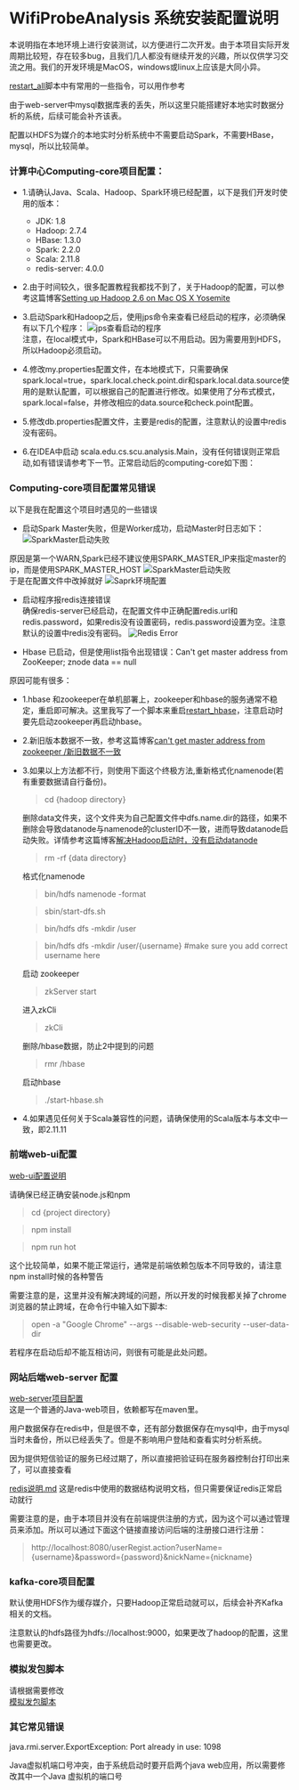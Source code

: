 # WifiProbeAnalysis 系统安装配置说明

本说明指在本地环境上进行安装测试，以方便进行二次开发。由于本项目实际开发周期比较短，存在较多bug，且我们几人都没有继续开发的兴趣，所以仅供学习交流之用。我们的开发环境是MacOS，windows或linux上应该是大同小异。

[restart_all](./py-script/restartHbase.py)脚本中有常用的一些指令，可以用作参考

由于web-server中mysql数据库表的丢失，所以这里只能搭建好本地实时数据分析的系统，后续可能会补齐该表。

配置以HDFS为媒介的本地实时分析系统中不需要启动Spark，不需要HBase，mysql，所以比较简单。

### 计算中心Computing-core项目配置：

- 1.请确认Java、Scala、Hadoop、Spark环境已经配置，以下是我们开发时使用的版本：
	
	* JDK: 1.8
	* Hadoop: 2.7.4
	* HBase: 1.3.0
	* Spark: 2.2.0
	* Scala: 2.11.8
	* redis-server: 4.0.0

- 2.由于时间较久，很多配置教程我都找不到了，关于Hadoop的配置，可以参考这篇博客[Setting up Hadoop 2.6 on Mac OS X Yosemite
](http://zhongyaonan.com/hadoop-tutorial/setting-up-hadoop-2-6-on-mac-osx-yosemite.html)

- 3.启动Spark和Hadoop之后，使用jps命令来查看已经启动的程序，必须确保有以下几个程序：
 ![jps查看启动的程序](./image/jps.jpg)  
	注意，在local模式中，Spark和HBase可以不用启动。因为需要用到HDFS，所以Hadoop必须启动。

- 4.修改my.properties配置文件，在本地模式下，只需要确保spark.local=true，spark.local.check.point.dir和spark.local.data.source使用的是默认配置，可以根据自己的配置进行修改。如果使用了分布式模式，spark.local=false，并修改相应的data.source和check.point配置。

- 5.修改db.properties配置文件，主要是redis的配置，注意默认的设置中redis没有密码。

- 6.在IDEA中启动 scala.edu.cs.scu.analysis.Main，没有任何错误则正常启动,如有错误请参考下一节。正常启动后的computing-core如下图：



### Computing-core项目配置常见错误

以下是我在配置这个项目时遇见的一些错误

- 启动Spark Master失败，但是Worker成功，启动Master时日志如下：
	![SparkMaster启动失败](./image/master_error_log.jpg)

原因是第一个WARN,Spark已经不建议使用SPARK\_MASTER\_IP来指定master的ip，而是使用SPARK\_MASTER\_HOST
	![SparkMaster启动失败](./image/master_log.jpg)  
	于是在配置文件中改掉就好
	![Saprk环境配置](./image/spark_env.jpg)

- 启动程序报redis连接错误  
确保redis-server已经启动，在配置文件中正确配置redis.url和redis.password，如果redis没有设置密码，redis.password设置为空。注意默认的设置中redis没有密码。
	![Redis Error](./image/redis-error.png)

- Hbase 已启动，但是使用list指令出现错误：Can't get master address from ZooKeeper; znode data == null

原因可能有很多：

* 1.hbase 和zookeeper在单机部署上，zookeeper和hbase的服务通常不稳定，重启即可解决。这里我写了一个脚本来重启[restart_hbase]()，注意启动时要先启动zookeeper再启动hbase。
* 2.新旧版本数据不一致，参考这篇博客[can't get master address from zookeeper /新旧数据不一致](https://my.oschina.net/u/2377453/blog/466374)

* 3.如果以上方法都不行，则使用下面这个终极方法,重新格式化namenode(若有重要数据请自行备份)。

	> cd {hadoop directory}  
	
	删除data文件夹，这个文件夹为自己配置文件中dfs.name.dir的路径，如果不删除会导致datanode与namenode的clusterID不一致，进而导致datanode启动失败。详情参考这篇博客[解决Hadoop启动时，没有启动datanode](https://blog.csdn.net/islotus/article/details/78357857)
	
	> rm -rf {data directory}
	
	格式化namenode
	
	> bin/hdfs namenode -format
	
	> sbin/start-dfs.sh
	
	> bin/hdfs dfs -mkdir /user
	
    >bin/hdfs dfs -mkdir /user/{username} #make sure you add correct username here
	
	启动 zookeeper  
	> zkServer start  
	
	进入zkCli  
	
	> zkCli  
	
	删除/hbase数据，防止2中提到的问题  
	
	> rmr /hbase
	
	启动hbase  
	> ./start-hbase.sh

* 4.如果遇见任何关于Scala兼容性的问题，请确保使用的Scala版本与本文中一致，即2.11.11

### 前端web-ui配置

[web-ui配置说明](./web-ui/README.md)

请确保已经正确安装node.js和npm

> cd {project directory}

> npm install

> npm run hot

这个比较简单，如果不能正常运行，通常是前端依赖包版本不同导致的，请注意npm install时候的各种警告  

需要注意的是，这里并没有解决跨域的问题，所以开发的时候我都关掉了chrome浏览器的禁止跨域，在命令行中输入如下脚本:

> open -a "Google Chrome" --args --disable-web-security  --user-data-dir

若程序在启动后却不能互相访问，则很有可能是此处问题。

### 网站后端web-server 配置

[web-server项目配置](./web-server/README.md)  
这是一个普通的Java-web项目，依赖都写在maven里。

用户数据保存在redis中，但是很不幸，还有部分数据保存在mysql中，由于mysql当时未备份，所以已经丢失了。但是不影响用户登陆和查看实时分析系统。

因为提供短信验证的服务已经过期了，所以直接把验证码在服务器控制台打印出来了，可以直接查看

[redis说明.md](./web-server/redis说明.md)
这是redis中使用的数据结构说明文档，但只需要保证redis正常启动就行

需要注意的是，由于本项目并没有在前端提供注册的方式，因为这个可以通过管理员来添加。所以可以通过下面这个链接直接访问后端的注册接口进行注册：

> http://localhost:8080/userRegist.action?userName={username}&password={password}&nickName={nickname}


### kafka-core项目配置

默认使用HDFS作为缓存媒介，只要Hadoop正常启动就可以，后续会补齐Kafka相关的文档。

注意默认的hdfs路径为hdfs://localhost:9000，如果更改了hadoop的配置，这里也需要更改。

### 模拟发包脚本
请根据需要修改  
[模拟发包脚本](./py-script/URLTest.py)

### 其它常见错误

java.rmi.server.ExportException: Port already in use: 1098

Java虚拟机端口号冲突，由于系统启动时要开启两个java web应用，所以需要修改其中一个Java 虚拟机的端口号